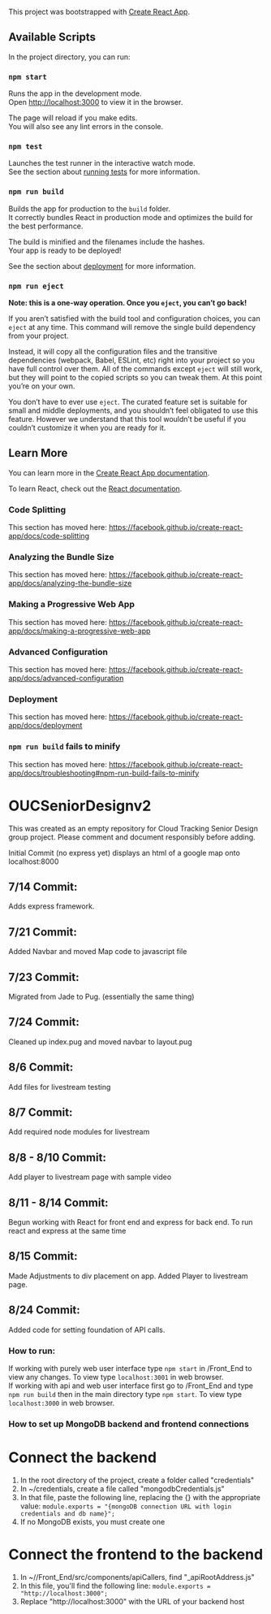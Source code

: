 This project was bootstrapped with [Create React App](https://github.com/facebook/create-react-app).

## Available Scripts

In the project directory, you can run:

### `npm start`

Runs the app in the development mode.<br />
Open [http://localhost:3000](http://localhost:3000) to view it in the browser.

The page will reload if you make edits.<br />
You will also see any lint errors in the console.

### `npm test`

Launches the test runner in the interactive watch mode.<br />
See the section about [running tests](https://facebook.github.io/create-react-app/docs/running-tests) for more information.

### `npm run build`

Builds the app for production to the `build` folder.<br />
It correctly bundles React in production mode and optimizes the build for the best performance.

The build is minified and the filenames include the hashes.<br />
Your app is ready to be deployed!

See the section about [deployment](https://facebook.github.io/create-react-app/docs/deployment) for more information.

### `npm run eject`

**Note: this is a one-way operation. Once you `eject`, you can’t go back!**

If you aren’t satisfied with the build tool and configuration choices, you can `eject` at any time. This command will remove the single build dependency from your project.

Instead, it will copy all the configuration files and the transitive dependencies (webpack, Babel, ESLint, etc) right into your project so you have full control over them. All of the commands except `eject` will still work, but they will point to the copied scripts so you can tweak them. At this point you’re on your own.

You don’t have to ever use `eject`. The curated feature set is suitable for small and middle deployments, and you shouldn’t feel obligated to use this feature. However we understand that this tool wouldn’t be useful if you couldn’t customize it when you are ready for it.

## Learn More

You can learn more in the [Create React App documentation](https://facebook.github.io/create-react-app/docs/getting-started).

To learn React, check out the [React documentation](https://reactjs.org/).

### Code Splitting

This section has moved here: https://facebook.github.io/create-react-app/docs/code-splitting

### Analyzing the Bundle Size

This section has moved here: https://facebook.github.io/create-react-app/docs/analyzing-the-bundle-size

### Making a Progressive Web App

This section has moved here: https://facebook.github.io/create-react-app/docs/making-a-progressive-web-app

### Advanced Configuration

This section has moved here: https://facebook.github.io/create-react-app/docs/advanced-configuration

### Deployment

This section has moved here: https://facebook.github.io/create-react-app/docs/deployment

### `npm run build` fails to minify

This section has moved here: https://facebook.github.io/create-react-app/docs/troubleshooting#npm-run-build-fails-to-minify

# OUCSeniorDesignv2
This was created as an empty repository for Cloud Tracking Senior Design group project.  Please comment and document responsibly before adding.

Initial Commit (no express yet) displays an html of a google map onto localhost:8000

## 7/14 Commit:

Adds express framework.

## 7/21 Commit:

Added Navbar and moved Map code to javascript file

## 7/23 Commit:

Migrated from Jade to Pug. (essentially the same thing)

## 7/24 Commit:

Cleaned up index.pug and moved navbar to layout.pug

## 8/6 Commit:

Add files for livestream testing

## 8/7 Commit:

Add required node modules for livestream

## 8/8 - 8/10 Commit:

Add player to livestream page with sample video

## 8/11 - 8/14 Commit:

Begun working with React for front end and express for back end. To run react and express at the same time

## 8/15 Commit:

Made Adjustments to div placement on app. Added Player to livestream page.

## 8/24 Commit:

Added code for setting foundation of API calls.

### How to run:

If working with purely web user interface type `npm start` in /Front_End to view any changes. To view type `localhost:3001` in web browser. <br/>
If working with api and web user interface first go to /Front_End and type `npm run build` then in the main directory type `npm start`. To view type `localhost:3000` in web browser.


### How to set up MongoDB backend and frontend connections
# Connect the backend
1. In the root directory of the project, create a folder called "credentials"
2. In ~/credentials, create a file called "mongodbCredentials.js"
3. In that file, paste the following line, replacing the {} with the appropriate value:
    `module.exports = "{mongoDB connection URL with login credentials and db name}";`
4. If no MongoDB exists, you must create one

# Connect the frontend to the backend
1. In ~//Front_End/src/components/apiCallers, find "_apiRootAddress.js"
2. In this file, you'll find the following line:
    `module.exports = "http://localhost:3000";`
3. Replace "http://localhost:3000" with the URL of your backend host
